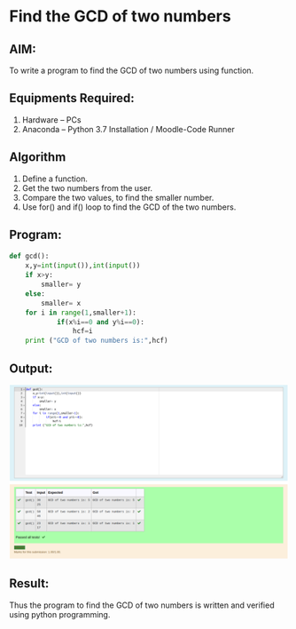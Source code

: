 # Find the GCD of two numbers

## AIM:

To write a program to find the GCD of two numbers using function.

## Equipments Required:

1. Hardware – PCs
2. Anaconda – Python 3.7 Installation / Moodle-Code Runner

## Algorithm

1. Define a function.
2. Get the two numbers from the user.
3. Compare the two values, to find the smaller number.
4. Use for() and if() loop to find the GCD of the two numbers.

## Program:

```python
def gcd():
    x,y=int(input()),int(input())
    if x>y:
        smaller= y
    else:
        smaller= x
    for i in range(1,smaller+1):
            if(x%i==0 and y%i==0):
                hcf=i
    print ("GCD of two numbers is:",hcf)
```

## Output:
![gcd of two number](GCD.png)


## Result:

Thus the program to find the GCD of two numbers is written and verified using python programming.
